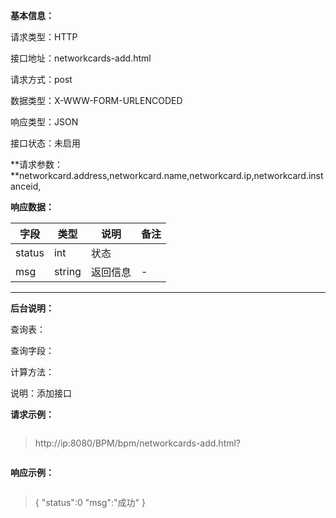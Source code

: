 **基本信息：**

请求类型：HTTP

接口地址：networkcards-add.html

请求方式：post

数据类型：X-WWW-FORM-URLENCODED

响应类型：JSON

接口状态：未启用

**请求参数：**networkcard.address,networkcard.name,networkcard.ip,networkcard.instanceid,

**响应数据：**

| **字段** | **类型** | **说明** | **备注** |
| --- | --- | --- | --- |
| status | int | 状态 | |
| msg | string | 返回信息 | - |
---

**后台说明：**

查询表：

查询字段：

计算方法：

说明：添加接口

**请求示例：**

> ```js

> http://ip:8080/BPM/bpm/networkcards-add.html?

> ```

**响应示例：**

> ```js

> {
>     "status":0
>     "msg":"成功"
> }

> ```